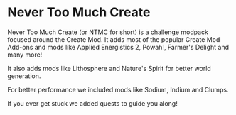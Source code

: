 # Never Too Much Create

Never Too Much Create (or NTMC for short) is a challenge modpack focused around the Create Mod. It adds most of the popular Create Mod Add-ons and mods like Applied Energistics 2, Powah!, Farmer's Delight and many more!

It also adds mods like Lithosphere and Nature's Spirit for better world generation.

For better performance we included mods like Sodium, Indium and Clumps.

If you ever get stuck we added quests to guide you along!

